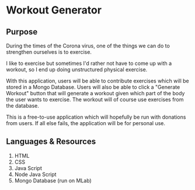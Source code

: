 # Workout Generator

## Purpose
During the times of the Corona virus, one of the things we can do to
strengthen ourselves is to exercise.

I like to exercise but sometimes I'd rather not have to come up with a
workout, so I end up doing unstructured physical exercise.

With this application, users will be able to contribute exercises
which will be stored in a Mongo Database. Users will also be able to
click a "Generate Workout" button that will generate a workout given which
part of the body the user wants to exercise. The workout will of course
use exercises from the database.

This is a free-to-use application which will hopefully be run with donations
from users. If all else fails, the application will be for personal use.

## Languages & Resources
1. HTML
2. CSS
3. Java Script
4. Node Java Script
5. Mongo Database (run on MLab)
